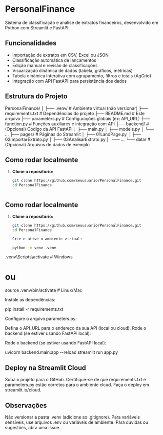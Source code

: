 # PersonalFinance

Sistema de classificação e análise de extratos financeiros, desenvolvido em Python com Streamlit e FastAPI.

## Funcionalidades

- Importação de extratos em CSV, Excel ou JSON
- Classificação automática de lançamentos
- Edição manual e revisão de classificações
- Visualização dinâmica de dados (tabela, gráficos, métricas)
- Tabela dinâmica interativa com agrupamento, filtros e totais (AgGrid)
- Integração com API FastAPI para persistência dos dados

## Estrutura do Projeto
PersonalFinance/ │ ├── .venv/ # Ambiente virtual (não versionar) ├── requirements.txt # Dependências do projeto ├── README.md # Este arquivo ├── parameters.py # Configurações globais (ex: API_URL) ├── function.py # Funções auxiliares e integração com API ├── backend/ # (Opcional) Código da API FastAPI │ ├── main.py │ ├── models.py │ └── ... ├── pages/ # Páginas do Streamlit │ ├── 01LandPage.py │ ├── 02ImportarExtrato.py │ ├── 03AnalisarExtrato.py │ └── ... └── data/ # (Opcional) Arquivos de dados de exemplo


## Como rodar localmente

1. **Clone o repositório:**
   ```sh
   git clone https://github.com/seuusuario/PersonalFinance.git
   cd PersonalFinance

   
   
## Como rodar localmente

1. **Clone o repositório:**
   ```sh
   git clone https://github.com/seuusuario/PersonalFinance.git
   cd PersonalFinance

   Crie e ative o ambiente virtual:

   python -m venv .venv
.venv\Scripts\activate   # Windows
# ou
source .venv/bin/activate  # Linux/Mac

Instale as dependências:

pip install -r requirements.txt

Configure o arquivo parameters.py:

Defina o API_URL para o endereço da sua API (local ou cloud).
Rode o backend (se estiver usando FastAPI local):

Rode o backend (se estiver usando FastAPI local):

uvicorn backend.main:app --reload
streamlit run app.py



## Deploy na Streamlit Cloud
Suba o projeto para o GitHub.
Certifique-se de que requirements.txt e parameters.py estão corretos para o ambiente cloud.
Faça o deploy em streamlit.io/cloud.



## Observações
Não versionar a pasta .venv (adicione ao .gitignore).
Para variáveis sensíveis, use arquivos .env ou variáveis de ambiente.
Para dúvidas ou sugestões, abra uma issue.